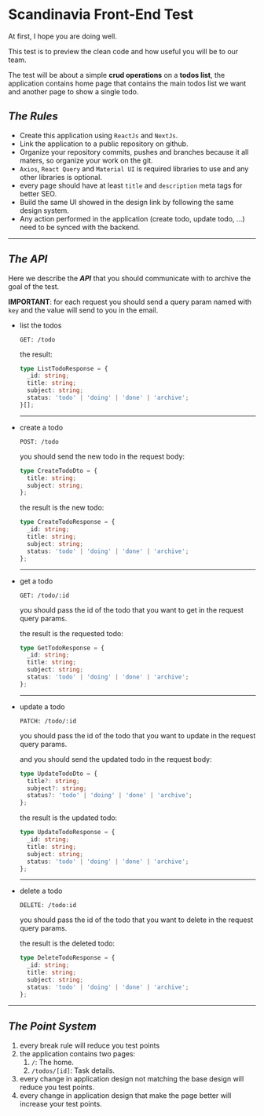 # **Scandinavia Front-End Test**

At first, I hope you are doing well.

This test is to preview the clean code and how useful you will be to our team.

The test will be about a simple **crud operations** on a **todos list**, the application contains home page that contains the main todos list we want and another page to show a single todo.

## **_The Rules_**

- Create this application using `ReactJs` and `NextJs`.
- Link the application to a public repository on github.
- Organize your repository commits, pushes and branches because it all maters, so organize your work on the git.
- `Axios`, `React Query` and `Material UI` is required libraries to use and any other libraries is optional.
- every page should have at least `title` and `description` meta tags for better SEO.
- Build the same UI showed in the design link by following the same design system.
- Any action performed in the application (create todo, update todo, ...) need to be synced with the backend.

---

## **_The API_**

Here we describe the **_API_** that you should communicate with to archive the goal of the test.

**IMPORTANT**: for each request you should send a query param named with `key` and the value will send to you in the email.

- list the todos

  ```
  GET: /todo
  ```

  the result:

  ```ts
  type ListTodoResponse = {
    _id: string;
    title: string;
    subject: string;
    status: 'todo' | 'doing' | 'done' | 'archive';
  }[];
  ```

  ---
- create a todo

  ```
  POST: /todo
  ```

  you should send the new todo in the request body:

  ```ts
  type CreateTodoDto = {
    title: string;
    subject: string;
  };
  ```

  the result is the new todo:

  ```ts
  type CreateTodoResponse = {
    _id: string;
    title: string;
    subject: string;
    status: 'todo' | 'doing' | 'done' | 'archive';
  };
  ```

  ---
- get a todo

  ```
  GET: /todo/:id
  ```

  you should pass the id of the todo that you want to get in the request query params.

  the result is the requested todo:

  ```ts
  type GetTodoResponse = {
    _id: string;
    title: string;
    subject: string;
    status: 'todo' | 'doing' | 'done' | 'archive';
  };
  ```

  ---
- update a todo

  ```
  PATCH: /todo/:id
  ```

  you should pass the id of the todo that you want to update in the request query params.

  and you should send the updated todo in the request body:

  ```ts
  type UpdateTodoDto = {
    title?: string;
    subject?: string;
    status?: 'todo' | 'doing' | 'done' | 'archive';
  };
  ```

  the result is the updated todo:

  ```ts
  type UpdateTodoResponse = {
    _id: string;
    title: string;
    subject: string;
    status: 'todo' | 'doing' | 'done' | 'archive';
  };
  ```

  ---
- delete a todo

  ```
  DELETE: /todo:id
  ```

  you should pass the id of the todo that you want to delete in the request query params.

  the result is the deleted todo:

  ```ts
  type DeleteTodoResponse = {
    _id: string;
    title: string;
    subject: string;
    status: 'todo' | 'doing' | 'done' | 'archive';
  };
  ```

---

## **_The Point System_**

1. every break rule will reduce you test points
2. the application contains two pages:
   1. `/`: The home.
   2. `/todos/[id]`: Task details.
3. every change in application design not matching the base design will reduce you test points.
4. every change in application design that make the page better will increase your test points.
